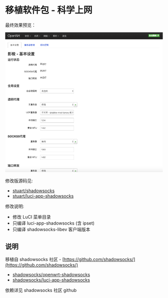 # 移植软件包 - 科学上网

最终效果预览：

![Snipaste_2019-09-19_23-50-11.png](https://raw.githubusercontent.com/stuarthua/PicGo/master/oh-my-openwrt/Snipaste_2019-09-19_23-50-11.png)

修改版源码见: 

* [stuart/shadowsocks](https://github.com/stuarthua/oh-my-openwrt/tree/master/stuart/shadowsocks)
* [stuart/luci-app-shadowsocks](https://github.com/stuarthua/oh-my-openwrt/tree/master/stuart/luci-app-shadowsocks)

修改说明: 

* 修改 LuCI 菜单目录
* 只编译 luci-app-shadowsocks (含 ipset)
* 只编译 shadowsocks-libev 客户端版本

## 说明

移植自 shadowsocks 社区 - [https://github.com/shadowsocks/](https://github.com/shadowsocks/)

* [shadowsocks/openwrt-shadowsocks](https://github.com/shadowsocks/openwrt-shadowsocks)
* [shadowsocks/luci-app-shadowsocks](https://github.com/shadowsocks/luci-app-shadowsocks)

依赖详见 shadowsocks 社区 github